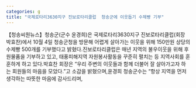 ```yaml
---
categories: g
title: "국제로타리3630지구 진보로타리클럽  청송군에 이웃돕기 수제빵 기부"
---
```

【청송씨원뉴스】청송군(군수 윤경희)은 국제로타리3630지구 진보로타리클럽(회장 박효찬)에서 10월 4일 청송군청을 방문해 어렵게 살아가는 이웃을 위해 150만원 상당의 수제빵 500개를 기부했다고 밝혔다.진보로타리클럽은 매년 지역의 불우이웃을 위해 후원물품을 기부하고 있고, 태풍피해지역 자원봉사활동을 꾸준히 펼치는 등 지역사회를 훈훈하게 하고 있다.박효찬 회장은 “우리 주변의 이웃들과 함께 더불어 잘 살아가고자 하는 회원들의 마음을 모았다.”고 소감을 밝혔으며,윤경희 청송군수는 “항상 지역을 먼저 생각하는 따뜻한 마음에 감사드리며,